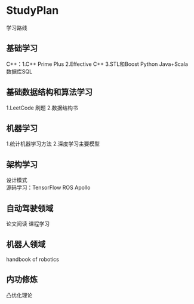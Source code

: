 # StudyPlan
学习路线

## 基础学习
C++：1.C++ Prime Plus 2.Effective C++  3.STL和Boost
Python
Java+Scala
数据库SQL

## 基础数据结构和算法学习
1.LeetCode 刷题 2.数据结构书

## 机器学习
1.统计机器学习方法
2.深度学习主要模型

##  架构学习
设计模式  
源码学习：TensorFlow ROS Apollo 

## 自动驾驶领域
论文阅读
课程学习

##  机器人领域
handbook  of  robotics

## 内功修炼
凸优化理论



